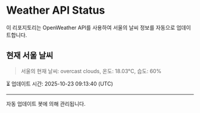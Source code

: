 
# Weather API Status

이 리포지토리는 OpenWeather API를 사용하여 서울의 날씨 정보를 자동으로 업데이트합니다.

## 현재 서울 날씨
> 서울의 현재 날씨: overcast clouds, 온도: 18.03°C, 습도: 60%

⏳ 업데이트 시간: 2025-10-23 09:13:40 (UTC)

---
자동 업데이트 봇에 의해 관리됩니다.
